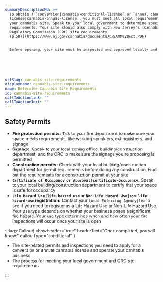 ```yaml
---
summaryDescriptionMd: >+
  To obtain a `conversion|cannabis-conditional-license` or `annual cannabis
  license|cannabis-annual-license`, you must meet all local requirements for
  your cannabis site. Speak to your local government to determine specific
  requirements. Your site should also comply with New Jersey's [Cannabis
  Regulatory Commission (CRC) site requirements
  (p.59)](https://www.nj.gov/cannabis/documents/CREAMM%20Act.PDF)


  Before opening, your site must be inspected and approved locally and by the CRC to ensure customer and employee safety. The CRC inspection takes place after they approve your conversion or annual license application, but before issuing your license.






urlSlug: cannabis-site-requirements
displayname: cannabis-site-requirements
name: Determine Cannabis Site Requirements
id: cannabis-site-requirements
callToActionLink: ""
callToActionText: ""
---
```


## Safety Permits

- **Fire protection permits:** Talk to your fire department to make sure your space meets requirements, like working sprinklers, extinguishers, and signage
- **Signage:** Speak to your local zoning office, building/construction department, and the CRC to make sure the signage you're proposing is permitted
- **Construction permits:** Check with your local building/construction department for permit requirements before doing any construction. Find out the [requirements for a construction permit](https://business.nj.gov/pages/building-permits-and-inspections) at your site
- **`Certificate of Occupancy or Approval|certificate-occupancy`:** Speak to your local building/construction department to certify that your space is safe for occupancy
- **`Life Hazard Use|life-hazard-use` or `Non-Life Hazard Use|non-life-hazard-use` registration:** Contact your `Local Enforcing Agency|lea` to see if you need to register as a Life Hazard Use or Non-Life Hazard Use. Your use type depends on whether your business poses a significant fire hazard. Your use type determines when and how often your fire inspections will occur once your site is open

:::largeCallout{ showHeader="true" headerText="Once completed, you will know:" calloutType="conditional" }

- The site-related permits and inspections you need to apply for a conversion or annual cannabis license and operate your cannabis business
- The process for meeting your local government and CRC site requirements

:::

